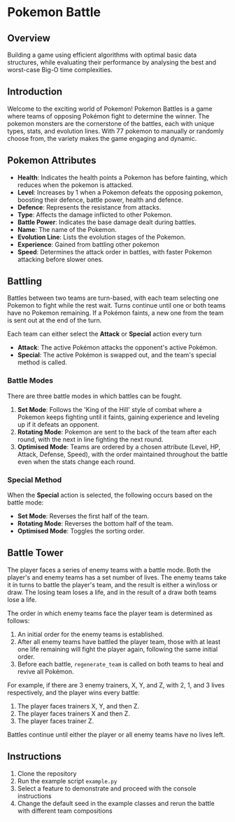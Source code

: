 # Pokemon Battle

## Overview

Building a game using efficient algorithms with optimal basic data structures, while evaluating their performance by
analysing the best and worst-case Big-O time complexities.

## Introduction

Welcome to the exciting world of Pokemon! Pokemon Battles is a game where teams of opposing Pokémon fight to determine
the winner. The pokemon monsters are the cornerstone of the battles, each with unique types, stats, and evolution lines.
With 77 pokemon to manually or randomly choose from, the variety makes the game engaging and dynamic.

## Pokemon Attributes

- **Health**: Indicates the health points a Pokemon has before fainting, which reduces when the pokemon is attacked.
- **Level**: Increases by 1 when a Pokemon defeats the opposing pokemon, boosting their defence, battle power, health
and defence.
- **Defence**: Represents the resistance from attacks.
- **Type**: Affects the damage inflicted to other Pokemon.
- **Battle Power**: Indicates the base damage dealt during battles.
- **Name**: The name of the Pokemon.
- **Evolution Line**: Lists the evolution stages of the Pokemon.
- **Experience**: Gained from battling other pokemon
- **Speed**: Determines the attack order in battles, with faster Pokemon attacking before slower ones.

## Battling

Battles between two teams are turn-based, with each team selecting one Pokemon to fight while the rest wait. Turns
continue until one or both teams have no Pokemon remaining. If a Pokémon faints, a new one from the team is sent out at
the end of the turn.

Each team can either select the **Attack** or **Special** action every turn

- **Attack**: The active Pokémon attacks the opponent's active Pokémon.
- **Special**: The active Pokémon is swapped out, and the team's special method is called.

### Battle Modes

There are three battle modes in which battles can be fought.

1. **Set Mode**: Follows the 'King of the Hill' style of combat where a Pokemon keeps fighting until it faints, gaining
   experience and leveling up if it defeats an opponent.
2. **Rotating Mode**: Pokemon are sent to the back of the team after each round, with the next in line fighting the next
   round.
3. **Optimised Mode**: Teams are ordered by a chosen attribute (Level, HP, Attack, Defense, Speed), with the order
   maintained throughout the battle even when the stats change each round.

### Special Method

When the **Special** action is selected, the following occurs based on the battle mode:

- **Set Mode**: Reverses the first half of the team.
- **Rotating Mode**: Reverses the bottom half of the team.
- **Optimised Mode**: Toggles the sorting order.

## Battle Tower

The player faces a series of enemy teams with a battle mode. Both the player's and enemy teams has a set number of lives. The enemy teams take it in turns to battle the player's team, and the result is either a win/loss or draw. The
losing team loses a life, and in the result of a draw both teams lose a life.

The order in which enemy teams face the player team is determined as follows:

1. An initial order for the enemy teams is established.
2. After all enemy teams have battled the player team, those with at least one life remaining will fight the player
   again, following the same initial order.
3. Before each battle, `regenerate_team` is called on both teams to heal and revive all Pokémon.

For example, if there are 3 enemy trainers, X, Y, and Z, with 2, 1, and 3 lives respectively, and the player wins every
battle:

1. The player faces trainers X, Y, and then Z.
2. The player faces trainers X and then Z.
3. The player faces trainer Z.

Battles continue until either the player or all enemy teams have no lives left.

## Instructions

1. Clone the repository
2. Run the example script `example.py`
3. Select a feature to demonstrate and proceed with the console instructions
4. Change the default seed in the example classes and rerun the battle with different team compositions

